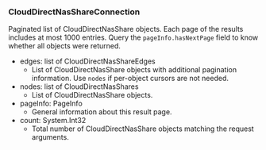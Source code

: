 ### CloudDirectNasShareConnection
Paginated list of CloudDirectNasShare objects. Each page of the results includes at most 1000 entries. Query the `pageInfo.hasNextPage` field to know whether all objects were returned.

- edges: list of CloudDirectNasShareEdges
  - List of CloudDirectNasShare objects with additional pagination information. Use `nodes` if per-object cursors are not needed.
- nodes: list of CloudDirectNasShares
  - List of CloudDirectNasShare objects.
- pageInfo: PageInfo
  - General information about this result page.
- count: System.Int32
  - Total number of CloudDirectNasShare objects matching the request arguments.
